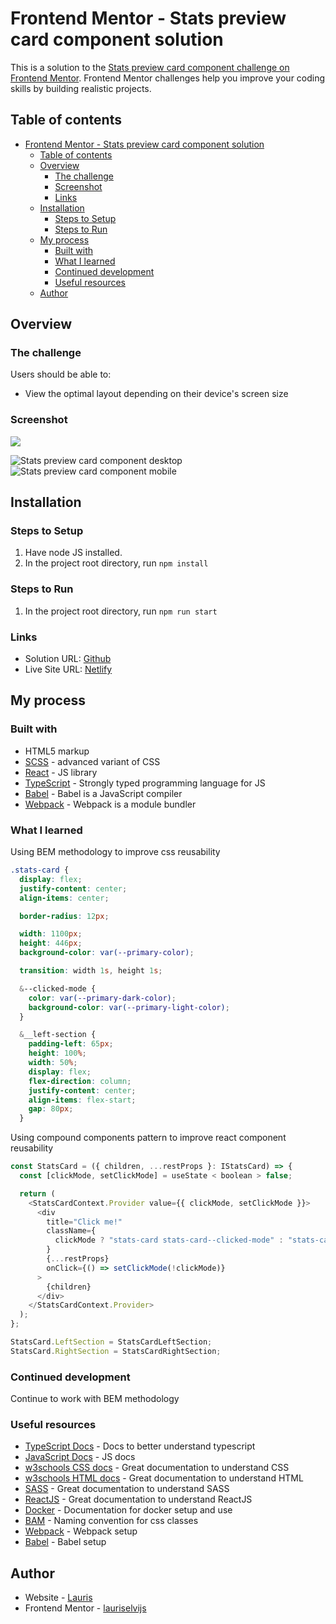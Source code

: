 # Frontend Mentor - Stats preview card component solution

This is a solution to the [Stats preview card component challenge on Frontend Mentor](https://www.frontendmentor.io/challenges/stats-preview-card-component-8JqbgoU62). Frontend Mentor challenges help you improve your coding skills by building realistic projects.

## Table of contents

- [Frontend Mentor - Stats preview card component solution](#frontend-mentor---stats-preview-card-component-solution)
  - [Table of contents](#table-of-contents)
  - [Overview](#overview)
    - [The challenge](#the-challenge)
    - [Screenshot](#screenshot)
    - [Links](#links)
  - [Installation](#installation)
    - [Steps to Setup](#steps-to-setup)
    - [Steps to Run](#steps-to-run)
  - [My process](#my-process)
    - [Built with](#built-with)
    - [What I learned](#what-i-learned)
    - [Continued development](#continued-development)
    - [Useful resources](#useful-resources)
  - [Author](#author)

## Overview

### The challenge

Users should be able to:

- View the optimal layout depending on their device's screen size

### Screenshot

![](./screenshot.jpg)

![Stats preview card component desktop](https://user-images.githubusercontent.com/85683069/176662913-fedd34e3-575a-4219-a959-5f5b5549a5d4.png)
![Stats preview card component mobile](https://user-images.githubusercontent.com/85683069/176662919-80b5b0e3-46b3-47a0-bda0-7b4331edba0d.png)

## Installation

### Steps to Setup

1. Have node JS installed.
2. In the project root directory, run <code>npm install</code>

### Steps to Run

1. In the project root directory, run <code>npm run start</code>

### Links

- Solution URL: [Github](https://github.com/lauriselvijs/stats-preview-card-component)
- Live Site URL: [Netlify](https://9b604f-stats-preview-card-component.netlify.app/)

## My process

### Built with

- HTML5 markup
- [SCSS](https://sass-lang.com/) - advanced variant of CSS
- [React](https://reactjs.org/) - JS library
- [TypeScript](https://www.typescriptlang.org/) - Strongly typed programming language for JS
- [Babel](https://babeljs.io/) - Babel is a JavaScript compiler
- [Webpack](https://webpack.js.org/) - Webpack is a module bundler

### What I learned

Using BEM methodology to improve css reusability

```scss
.stats-card {
  display: flex;
  justify-content: center;
  align-items: center;

  border-radius: 12px;

  width: 1100px;
  height: 446px;
  background-color: var(--primary-color);

  transition: width 1s, height 1s;

  &--clicked-mode {
    color: var(--primary-dark-color);
    background-color: var(--primary-light-color);
  }

  &__left-section {
    padding-left: 65px;
    height: 100%;
    width: 50%;
    display: flex;
    flex-direction: column;
    justify-content: center;
    align-items: flex-start;
    gap: 80px;
  }
```

Using compound components pattern to improve react component reusability

```js
const StatsCard = ({ children, ...restProps }: IStatsCard) => {
  const [clickMode, setClickMode] = useState < boolean > false;

  return (
    <StatsCardContext.Provider value={{ clickMode, setClickMode }}>
      <div
        title="Click me!"
        className={
          clickMode ? "stats-card stats-card--clicked-mode" : "stats-card"
        }
        {...restProps}
        onClick={() => setClickMode(!clickMode)}
      >
        {children}
      </div>
    </StatsCardContext.Provider>
  );
};

StatsCard.LeftSection = StatsCardLeftSection;
StatsCard.RightSection = StatsCardRightSection;
```

### Continued development

Continue to work with BEM methodology

### Useful resources

- [TypeScript Docs](https://www.typescriptlang.org/docs/) - Docs to better understand typescript
- [JavaScript Docs](https://developer.mozilla.org/en-US/docs/Web/JavaScript) - JS docs
- [w3schools CSS docs](https://www.w3schools.com/css/default.asp) - Great documentation to understand CSS
- [w3schools HTML docs](https://www.w3schools.com/html/default.asp) - Great documentation to understand HTML
- [SASS](https://sass-lang.com/documentation/) - Great documentation to understand SASS
- [ReactJS](https://reactjs.org/docs/getting-started.html) - Great documentation to understand ReactJS
- [Docker](https://docs.docker.com/) - Documentation for docker setup and use
- [BAM](http://getbem.com/) - Naming convention for css classes
- [Webpack](https://webpack.js.org/concepts/) - Webpack setup
- [Babel](https://babeljs.io/setup) - Babel setup

## Author

- Website - [Lauris](https://b2cf56-portfolio.netlify.app/projects)
- Frontend Mentor - [lauriselvijs](https://www.frontendmentor.io/profile/lauriselvijs)
